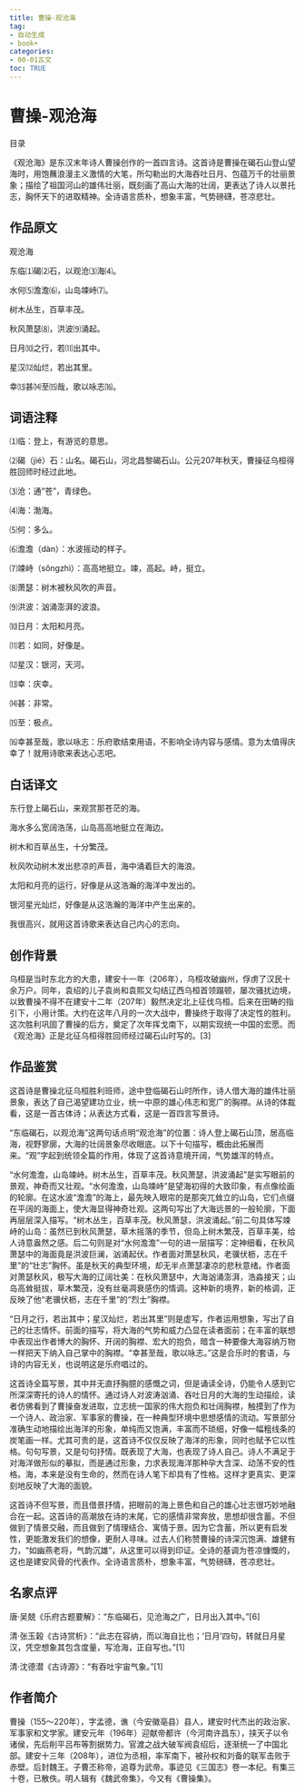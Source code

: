 ```yaml
---
title: 曹操-观沧海
tag: 
- 自动生成
- book+
categories:
- 00-01古文
toc: TRUE
---
```

<h1 id="曹操-观沧海">曹操-观沧海</h1>
<div class="contents">
<p>目录</p>
</div>
<div class="section-numbering">

</div>
<p>《观沧海》是东汉末年诗人曹操创作的一首四言诗。这首诗是曹操在碣石山登山望海时，用饱蘸浪漫主义激情的大笔，所勾勒出的大海吞吐日月、包蕴万千的壮丽景象；描绘了祖国河山的雄伟壮丽，既刻画了高山大海的壮阔，更表达了诗人以景托志，胸怀天下的进取精神。全诗语言质朴，想象丰富，气势磅礴，苍凉悲壮。</p>
<h2 id="作品原文">作品原文</h2>
<p>观沧海</p>
<p>东临⑴碣⑵石，以观沧⑶海⑷。</p>
<p>水何⑸澹澹⑹，山岛竦峙⑺。</p>
<p>树木丛生，百草丰茂。</p>
<p>秋风萧瑟⑻，洪波⑼涌起。</p>
<p>日月⑽之行，若⑾出其中。</p>
<p>星汉⑿灿烂，若出其里。</p>
<p>幸⒀甚⒁至⒂哉，歌以咏志⒃。</p>
<h2 id="词语注释">词语注释</h2>
<p>⑴临：登上，有游览的意思。</p>
<p>⑵碣（jié）石：山名。碣石山，河北昌黎碣石山。公元207年秋天，曹操征乌桓得胜回师时经过此地。</p>
<p>⑶沧：通“苍”，青绿色。</p>
<p>⑷海：渤海。</p>
<p>⑸何：多么。</p>
<p>⑹澹澹（dàn）：水波摇动的样子。</p>
<p>⑺竦峙（sǒngzhì）：高高地挺立。竦，高起。峙，挺立。</p>
<p>⑻萧瑟：树木被秋风吹的声音。</p>
<p>⑼洪波：汹涌澎湃的波浪。</p>
<p>⑽日月：太阳和月亮。</p>
<p>⑾若：如同，好像是。</p>
<p>⑿星汉：银河，天河。</p>
<p>⒀幸：庆幸。</p>
<p>⒁甚：非常。</p>
<p>⒂至：极点。</p>
<p>⒃幸甚至哉，歌以咏志：乐府歌结束用语，不影响全诗内容与感情。意为太值得庆幸了！就用诗歌来表达心志吧。</p>
<h2 id="白话译文">白话译文</h2>
<p>东行登上碣石山，来观赏那苍茫的海。</p>
<p>海水多么宽阔浩荡，山岛高高地挺立在海边。</p>
<p>树木和百草丛生，十分繁茂。</p>
<p>秋风吹动树木发出悲凉的声音，海中涌着巨大的海浪。</p>
<p>太阳和月亮的运行，好像是从这浩瀚的海洋中发出的。</p>
<p>银河星光灿烂，好像是从这浩瀚的海洋中产生出来的。</p>
<p>我很高兴，就用这首诗歌来表达自己内心的志向。</p>
<h2 id="创作背景">创作背景</h2>
<p>乌桓是当时东北方的大患，建安十一年（206年），乌桓攻破幽州，俘虏了汉民十余万户。同年，袁绍的儿子袁尚和袁熙又勾结辽西乌桓首领蹋顿，屡次骚扰边境，以致曹操不得不在建安十二年（207年）毅然决定北上征伐乌桓。后来在田畴的指引下，小用计策。大约在这年八月的一次大战中，曹操终于取得了决定性的胜利。这次胜利巩固了曹操的后方，奠定了次年挥戈南下，以期实现统一中国的宏愿。而《观沧海》正是北征乌桓得胜回师经过碣石山时写的。[3]</p>
<h2 id="作品鉴赏">作品鉴赏</h2>
<p>这首诗是曹操北征乌桓胜利班师，途中登临碣石山时所作，诗人借大海的雄伟壮丽景象，表达了自己渴望建功立业，统一中原的雄心伟志和宽广的胸襟。从诗的体裁看，这是一首古体诗；从表达方式看，这是一首四言写景诗。</p>
<p>“东临碣石，以观沧海”这两句话点明“观沧海”的位置：诗人登上碣石山顶，居高临海，视野寥廓，大海的壮阔景象尽收眼底。以下十句描写，概由此拓展而来。“观”字起到统领全篇的作用，体现了这首诗意境开阔，气势雄浑的特点。</p>
<p>“水何澹澹，山岛竦峙。树木丛生，百草丰茂。秋风萧瑟，洪波涌起”是实写眼前的景观，神奇而又壮观。“水何澹澹，山岛竦峙”是望海初得的大致印象，有点像绘画的轮廓。在这水波“澹澹”的海上，最先映入眼帘的是那突兀耸立的山岛，它们点缀在平阔的海面上，使大海显得神奇壮观。这两句写出了大海远景的一般轮廓，下面再层层深入描写。“树木丛生，百草丰茂。秋风萧瑟，洪波涌起。”前二句具体写竦峙的山岛：虽然已到秋风萧瑟，草木摇落的季节，但岛上树木繁茂，百草丰美，给人诗意盎然之感。后二句则是对“水何澹澹”一句的进一层描写：定神细看，在秋风萧瑟中的海面竟是洪波巨澜，汹涌起伏。作者面对萧瑟秋风，老骥伏枥，志在千里”的“壮志”胸怀。虽是秋天的典型环境，却无半点萧瑟凄凉的悲秋意绪。作者面对萧瑟秋风，极写大海的辽阔壮美：在秋风萧瑟中，大海汹涌澎湃，浩淼接天；山岛高耸挺拔，草木繁茂，没有丝毫凋衰感伤的情调。这种新的境界，新的格调，正反映了他“老骥伏枥，志在千里”的“烈士”胸襟。</p>
<p>“日月之行，若出其中；星汉灿烂，若出其里”则是虚写，作者运用想象，写出了自己的壮志情怀。前面的描写，将大海的气势和威力凸显在读者面前；在丰富的联想中表现出作者博大的胸怀、开阔的胸襟、宏大的抱负，暗含一种要像大海容纳万物一样把天下纳入自己掌中的胸襟。“幸甚至哉，歌以咏志。”这是合乐时的套语，与诗的内容无关，也说明这是乐府唱过的。</p>
<p>这首诗全篇写景，其中并无直抒胸臆的感慨之词，但是诵读全诗，仍能令人感到它所深深寄托的诗人的情怀。通过诗人对波涛汹涌、吞吐日月的大海的生动描绘，读者仿佛看到了曹操奋发进取，立志统一国家的伟大抱负和壮阔胸襟，触摸到了作为一个诗人、政治家、军事家的曹操，在一种典型环境中思想感情的流动。写景部分准确生动地描绘出海洋的形象，单纯而又饱满，丰富而不琐细，好像一幅粗线条的炭笔画一样。尤其可贵的是，这首诗不仅仅反映了海洋的形象，同时也赋予它以性格。句句写景，又是句句抒情。既表现了大海，也表现了诗人自己。诗人不满足于对海洋做形似的摹拟，而是通过形象，力求表现海洋那种孕大含深、动荡不安的性格。海，本来是没有生命的，然而在诗人笔下却具有了性格。这样才更真实、更深刻地反映了大海的面貌。</p>
<p>这首诗不但写景，而且借景抒情，把眼前的海上景色和自己的雄心壮志很巧妙地融合在一起。这首诗的高潮放在诗的末尾，它的感情非常奔放，思想却很含蓄。不但做到了情景交融，而且做到了情理结合、寓情于景。因为它含蓄，所以更有启发性，更能激发我们的想像，更耐人寻味。过去人们称赞曹操的诗深沉饱满、雄健有力，“如幽燕老将，气韵沉雄”，从这里可以得到印证。全诗的基调为苍凉慷慨的，这也是建安风骨的代表作。全诗语言质朴，想象丰富，气势磅礴，苍凉悲壮。</p>
<h2 id="名家点评">名家点评</h2>
<p>唐·吴兢《乐府古题要解》：“东临碣石，见沧海之广，日月出入其中。”[6]</p>
<p>清·张玉榖《古诗赏析》：“此志在容纳，而以海自比也；‘日月’四句，转就日月星汉，凭空想象其包含度量，写沧海，正自写也。”[1]</p>
<p>清·沈德潜《古诗源》：“有吞吐宇宙气象。”[1]</p>
<h2 id="作者简介">作者简介</h2>
<p>曹操（155～220年），字孟德，谯（今安徽亳县）县人，建安时代杰出的政治家、军事家和文学家。建安元年（196年）迎献帝都许（今河南许昌东），挟天子以令诸侯，先后削平吕布等割据势力。官渡之战大破军阀袁绍后，逐渐统一了中国北部。建安十三年（208年），进位为丞相，率军南下，被孙权和刘备的联军击败于赤壁。后封魏王。子曹丕称帝，追尊为武帝。事迹见《三国志》卷一本纪。有集三十卷，已散佚。明人辑有《魏武帝集》，今又有《曹操集》。</p>
